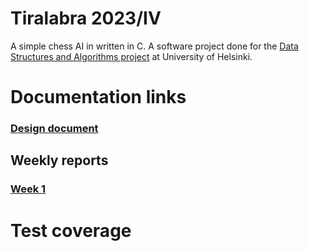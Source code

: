 # Tiralabra 2023/IV

A simple chess AI in written in C. A software project done for the [Data Structures and Algorithms project](https://tiralabra.github.io/2023_p4/index) at University of Helsinki.

# Documentation links

### [Design document](doc/design.md)

## Weekly reports
### [Week 1](docs/weekly1.md)

# Test coverage
